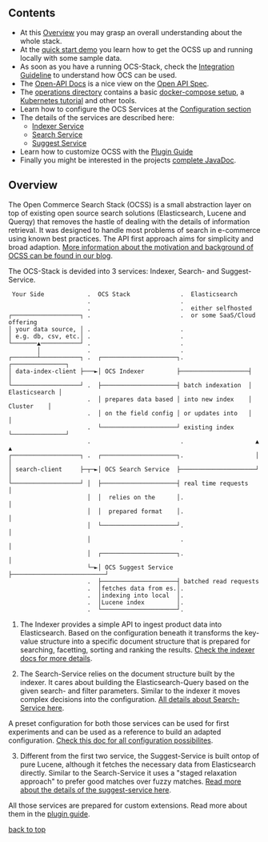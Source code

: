 
## Contents

- At this [Overview](#overview) you may grasp an overall understanding about the whole stack.
- At the [quick start demo](quick_start_demo.md) you learn how to get the OCSS up and running locally with some sample data.
- As soon as you have a running OCS-Stack, check the [Integration Guideline](integration_guideline.md) to understand how OCS can be used.
- The [Open-API Docs](./openapi/) is a nice view on the [Open API Spec](https://github.com/CommerceExperts/open-commerce-search/tree/master/open-commerce-search-api/src/main/resources/openapi.yaml).
- The [operations directory](https://github.com/CommerceExperts/open-commerce-search/tree/master/operations) contains a basic [docker-compose setup](https://github.com/CommerceExperts/open-commerce-search/tree/master/operations/docker-compose), a [Kubernetes tutorial](https://github.com/CommerceExperts/open-commerce-search/tree/master/operations/k8s) and other tools.
- Learn how to configure the OCS Services at the [Configuration section](configuration.md)
- The details of the services are described here:
  - [Indexer Service](indexer_service.md)
  - [Search Service](search_service.md)
  - [Suggest Service](suggest_service.md)
- Learn how to customize OCSS with the [Plugin Guide](plugin_guide.md)
- Finally you might be interested in the projects [complete JavaDoc](apidocs/).


## Overview

The Open Commerce Search Stack (OCSS) is a small abstraction layer on top of existing open source search solutions (Elasticsearch, Lucene and Querqy) that removes the hastle of dealing with the details of information retrieval. It was designed to handle most problems of search in e-commerce using known best practices. 
The API first approach aims for simplicity and broad adaption.
[More information about the motivation and background of OCSS can be found in our blog](https://blog.searchhub.io/introducing-open-commerce-search-stack-ocss).

The OCS-Stack is devided into 3 services: Indexer, Search- and Suggest-Service.

```
 Your Side            .  OCS Stack              .  Elasticsearch
                      .                         .
                      .                         .  either selfhosted
┌───────────────────┐ .                         .  or some SaaS/Cloud offering
│ your data source, │ .                         .
│ e.g. db, csv, etc.│ .                         .
└───────▲───────────┘ .                         .
        │             .                         .
┌───────┴───────────┐ .  ┌─────────────────────┐.                  ┌───────────────┐
│ data-index-client ├───►│ OCS Indexer         ├───────────────────┤               │
└───────────────────┘ .  ├─────────────────────┤ batch indexation  │ Elasticsearch │
                      .  │ prepares data based │ into new index    │    Cluster    │
                      .  │ on the field config │ or updates into   │               │
                      .  └─────────────────────┘ existing index    └───────────────┘
                      .                         .                    ▲    ▲
┌───────────────────┐ .  ┌─────────────────────┐.                    │    │
│ search-client     ├─┬─►│ OCS Search Service  ├─────────────────────┘    │
└───────────────────┘ │  ├─────────────────────┤ real time requests       │
                      │  │  relies on the      │.                         │
                      │  │  prepared format    │.                         │
                      │  └─────────────────────┘.                         │
                      │                         .                         │
                      │  ┌─────────────────────┐.                         │
                      └─►│ OCS Suggest Service ├──────────────────────────┘
                      .  ├─────────────────────┤ batched read requests
                      .  │fetches data from es.│.
                      .  │indexing into local  │.
                      .  │Lucene index         │.
                      .  └─────────────────────┘.
```


1) The Indexer provides a simple API to ingest product data into Elasticsearch. Based on the configuration beneath it transforms the key-value structure into a specific document structure that is prepared for searching, facetting, sorting and ranking the results. [Check the indexer docs for more details](indexer_service.md).

2) The Search-Service relies on the document structure built by the indexer. It cares about building the Elasticsearch-Query based on the given search- and filter parameters. Similar to the indexer it moves complex decisions into the configuration. [All details about Search-Service here](search_service.md).

A preset configuration for both those services can be used for first experiments and can be used as a reference to build an adapted configuration. [Check this doc for all configuration possibilites](configuration.md).

3) Different from the first two service, the Suggest-Service is built ontop of pure Lucene, although it fetches the necessary data from Elasticsearch directly. Similar to the Search-Service it uses a "staged relaxation approach" to prefer good matches over fuzzy matches. [Read more about the details of the suggest-service here](suggest_service.md).

All those services are prepared for custom extensions. Read more about them in the [plugin guide](plugin_guide.md).

[back to top](#)

